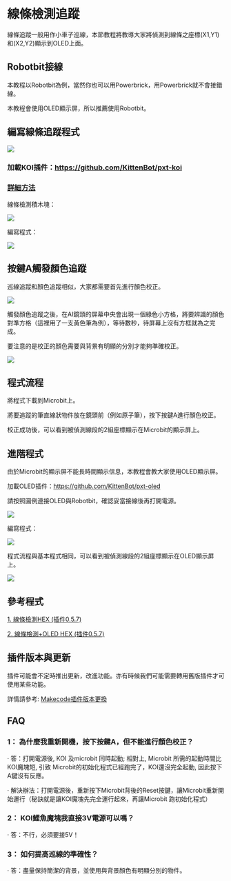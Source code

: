 # **線條檢測追蹤**

線條追蹤一般用作小車子巡線，本節教程將教導大家將偵測到線條之座標(X1,Y1)和(X2,Y2)顯示到OLED上面。

## Robotbit接線

本教程以Robotbit為例，當然你也可以用Powerbrick，用Powerbrick就不會接錯線。

本教程會使用OLED顯示屏，所以推薦使用Robotbit。

## 編寫線條追蹤程式

![](../../functional_module/PWmodules/images/mcbanner.png)

### 加載KOI插件：https://github.com/KittenBot/pxt-koi


### [詳細方法](../../Makecode/powerBrickMC)

線條檢測積木塊：

![](KOI12/image4165.png)

編寫程式：

![](KOI12/code.png)

## 按鍵A觸發顏色追蹤

巡線追蹤和顏色追蹤相似，大家都需要首先進行顏色校正。

![](KOI12/calibrate.png)

觸發顏色追蹤之後，在AI鏡頭的屏幕中央會出現一個綠色小方格，將要辨識的顏色對準方格（這裡用了一支黃色筆為例），等待數秒，待屏幕上沒有方框就為之完成。

要注意的是校正的顏色需要與背景有明顯的分別才能夠準確校正。

![](KOI12/04.png)

## 程式流程

將程式下載到Microbit上。

將要追蹤的筆直線狀物件放在鏡頭前（例如原子筆），按下按鍵A進行顏色校正。

校正成功後，可以看到被偵測線段的2組座標顯示在Microbit的顯示屏上。


## 進階程式

由於Microbit的顯示屏不能長時間顯示信息，本教程會教大家使用OLED顯示屏。

加載OLED插件：https://github.com/KittenBot/pxt-oled

請按照圖例連接OLED與Robotbit，確認妥當接線後再打開電源。


![](KOI12/03.png)

編寫程式：

![](KOI12/codeoled.png)

程式流程與基本程式相同，可以看到被偵測線段的2組座標顯示在OLED顯示屏上。

![](KOI12/01.png)

## 參考程式

[1. 線條檢測HEX (插件0.5.7)](https://makecode.microbit.org/_DriAw4Hi5YDe)

[2. 線條檢測+OLED HEX (插件0.5.7)](https://makecode.microbit.org/_KJXToKVxW8do)

## 插件版本與更新

插件可能會不定時推出更新，改進功能。亦有時候我們可能需要轉用舊版插件才可使用某些功能。

詳情請參考: [Makecode插件版本更換](../../Makecode/makecode_extensionUpdate)

## FAQ

### 1： 為什麼我重新開機，按下按鍵A，但不能進行顏色校正？

·    答：打開電源後, KOI 及microbit 同時起動; 相對上, Microbit 所需的起動時間比KOI魔塊短, 引致 Microbit的初始化程式已經跑完了，KOI還沒完全起動, 因此按下A鍵沒有反應。

·    解決辦法：打開電源後，重新按下Microbit背後的Reset按鍵，讓Microbit重新開始運行（秘訣就是讓KOI魔塊先完全運行起來，再讓Microbit 跑初始化程式）

### 2： KOI鯉魚魔塊我直接3V電源可以嗎？

·    答：不行，必須要接5V！

### 3： 如何提高巡線的準確性？

·    答：盡量保持簡潔的背景，並使用與背景顏色有明顯分別的物件。


